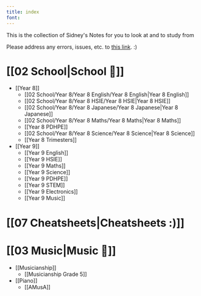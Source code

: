 ```yaml
---
title: index
font:
---
```

This is the collection of Sidney's Notes for you to look at and to study from 

Please address any errors, issues, etc. to [this link](https://forms.gle/kkBXSJDbRs5bUK3G7). :)
# [[02 School|School 🏫]]
- [[Year 8]]
	- [[02 School/Year 8/Year 8 English/Year 8 English|Year 8 English]]
	- [[02 School/Year 8/Year 8 HSIE/Year 8 HSIE|Year 8 HSIE]]
	- [[02 School/Year 8/Year 8 Japanese/Year 8 Japanese|Year 8 Japanese]]
	- [[02 School/Year 8/Year 8 Maths/Year 8 Maths|Year 8 Maths]]
	- [[Year 8 PDHPE]]
	- [[02 School/Year 8/Year 8 Science/Year 8 Science|Year 8 Science]]
	- [[Year 8 Trimesters]]
- [[Year 9]]
	- [[Year 9 English]]
	- [[Year 9 HSIE]]
	- [[Year 9 Maths]]
	- [[Year 9 Science]]
	- [[Year 9 PDHPE]]
	- [[Year 9 STEM]]
	- [[Year 9 Electronics]]
	- [[Year 9 Music]]
# [[07 Cheatsheets|Cheatsheets :)]]
# [[03 Music|Music 🎼]]
- [[Musicianship]]
	- [[Musicianship Grade 5]]
- [[Piano]]
	- [[AMusA]]